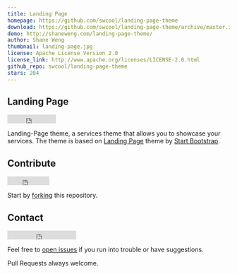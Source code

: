 ```yaml
---
title: Landing Page
homepage: https://github.com/swcool/landing-page-theme
download: https://github.com/swcool/landing-page-theme/archive/master.zip
demo: http://shaneweng.com/landing-page-theme/
author: Shane Weng
thumbnail: landing-page.jpg
license: Apache License Version 2.0
license_link: http://www.apache.org/licenses/LICENSE-2.0.html
github_repo: swcool/landing-page-theme
stars: 204
---
```


## Landing Page

<iframe
src="http://ghbtns.com/github-btn.html?user=swcool&repo=landing-page-theme&type=watch&count=true"
allowtransparency="true" frameborder="0" scrolling="0" width="110"
height="20"></iframe>

Landing-Page theme, a services theme that allows you to showcase your
services. The theme is based on [Landing
Page](http://startbootstrap.com/templates/landing-page/) theme by
[Start Bootstrap](http://startbootstrap.com/).

## Contribute

<iframe
src="http://ghbtns.com/github-btn.html?user=swcool&repo=landing-page-theme&type=fork&count=true"
allowtransparency="true" frameborder="0" scrolling="0" width="95"
height="20"></iframe>

Start by [forking](https://github.com/swcool/landing-page-theme/fork)
this repository.

## Contact

<iframe src="http://ghbtns.com/github-btn.html?user=swcool&type=follow"
allowtransparency="true" frameborder="0" scrolling="0" width="156"
height="20"></iframe>

Feel free to [open
issues](https://github.com/swcool/landing-page-theme/issues/new) if you
run into trouble or have suggestions.

Pull Requests always welcome.
